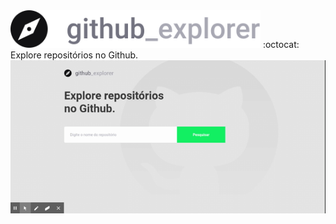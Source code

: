 
 <img width=400px src="https://github.com/kleberMRocha/github_explorer/blob/master/src/assests/logo.svg"/>
 :octocat: Explore repositórios no Github.
  <img width=700px src="https://github.com/kleberMRocha/github_explorer/blob/master/screenshot/github_explorer.gif"/>
